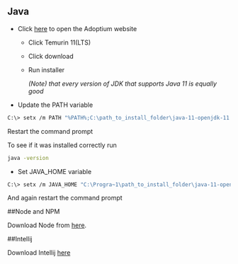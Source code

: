 ## Java

* Click [here](https://adoptium.net/?variant=openjdk11&jvmVariant=hotspot) to open the Adoptium website

    * Click Temurin 11(LTS)
    * Click download
    * Run installer

      <i>(Note) that every version of JDK that supports Java 11 is equally good</i>
* Update the PATH variable
```bash
C:\> setx /m PATH "%PATH%;C:\path_to_install_folder\java-11-openjdk-11.0.1.13-1\bin"
```
Restart the command prompt

To see if it was installed correctly run
```bash 
java -version
```

* Set JAVA_HOME variable

```bash
C:\> setx /m JAVA_HOME "C:\Progra~1\path_to_install_folder\java-11-openjdk-11.0.1.13-1"
```

And again restart the command prompt

##Node and NPM

Download Node from [here](https://nodejs.org/en/download/).


##Intellij

Download Intellij [here](https://www.jetbrains.com/idea/download/#section=windows)